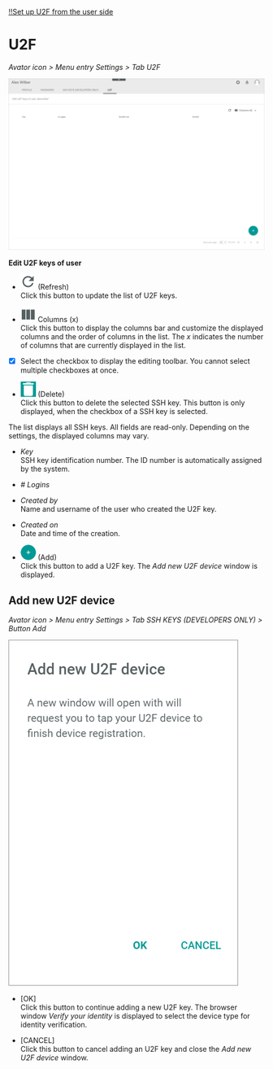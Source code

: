 [!!Set up U2F from the user side](../MFA/Integration/01_UserSetupActindo.md)

# U2F

*Avator icon > Menu entry Settings > Tab U2F*

![SSH keys](../../Assets/Screenshots/Core1Platform/ProfileSettings/U2F/U2F.png "[SSH keys]")

**Edit U2F keys of user**

- ![Refresh](../../Assets/Icons/Refresh01.png "[Refresh]") (Refresh)   
    Click this button to update the list of U2F keys.

- ![Columns](../../Assets/Icons/Columns.png "[Columns]") Columns (x)   
    Click this button to display the columns bar and customize the displayed columns and the order of columns in the list. The *x* indicates the number of columns that are currently displayed in the list.

- [x]     
    Select the checkbox to display the editing toolbar. You cannot select multiple checkboxes at once.

[comment]: <> (Alex: Kommt in Live Accounts auch nur ein Delete button, wie im Sandbox?)

- ![Delete](../../Assets/Icons/Trash03.png "[Delete]") (Delete)      
    Click this button to delete the selected SSH key. This button is only displayed, when the checkbox of a SSH key is selected.       

The list displays all SSH keys. All fields are read-only. Depending on the settings, the displayed columns may vary.

- *Key*   
    SSH key identification number. The ID number is automatically assigned by the system.

- *# Logins*   

  [comment]: <> (Alex: Was wird hier angezeigt? Bei mir in Sandbox wird nichts angezeigt.)

- *Created by*   
    Name and username of the user who created the U2F key.

- *Created on*   
    Date and time of the creation.

- ![Add](../../Assets/Icons/Plus01.png "[Add]") (Add)      
    Click this button to add a U2F key. The *Add new U2F device* window is displayed.   


## Add new U2F device

*Avator icon > Menu entry Settings > Tab SSH KEYS (DEVELOPERS ONLY) > Button Add*

![Add new U2F device](../../Assets/Screenshots/Core1Platform/ProfileSettings/U2F/AddNewU2FDevice.png "[Add new U2F device]")

- [OK]   
    Click this button to continue adding a new U2F key. The browser window *Verify your identity* is displayed to select the device type for identity verification.

- [CANCEL]   
    Click this button to cancel adding an U2F key and close the *Add new U2F device* window.

